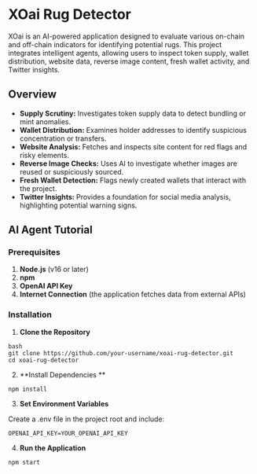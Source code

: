 # XOai Rug Detector

XOai is an AI-powered application designed to evaluate various on-chain and off-chain indicators for identifying potential rugs. This project integrates intelligent agents, allowing users to inspect token supply, wallet distribution, website data, reverse image content, fresh wallet activity, and Twitter insights.

## Overview

- **Supply Scrutiny:** Investigates token supply data to detect bundling or mint anomalies.
- **Wallet Distribution:** Examines holder addresses to identify suspicious concentration or transfers.
- **Website Analysis:** Fetches and inspects site content for red flags and risky elements.
- **Reverse Image Checks:** Uses AI to investigate whether images are reused or suspiciously sourced.
- **Fresh Wallet Detection:** Flags newly created wallets that interact with the project.
- **Twitter Insights:** Provides a foundation for social media analysis, highlighting potential warning signs.

## AI Agent Tutorial

### Prerequisites

1. **Node.js** (v16 or later)  
2. **npm**  
3. **OpenAI API Key**  
4. **Internet Connection** (the application fetches data from external APIs)

### Installation

1. **Clone the Repository**  
``` 
bash
git clone https://github.com/your-username/xoai-rug-detector.git
cd xoai-rug-detector 
```

2. **Install Dependencies **
``` 
npm install
``` 

3. **Set Environment Variables**

Create a .env file in the project root and include:
```
OPENAI_API_KEY=YOUR_OPENAI_API_KEY
```

4. **Run the Application**
```
npm start
```
